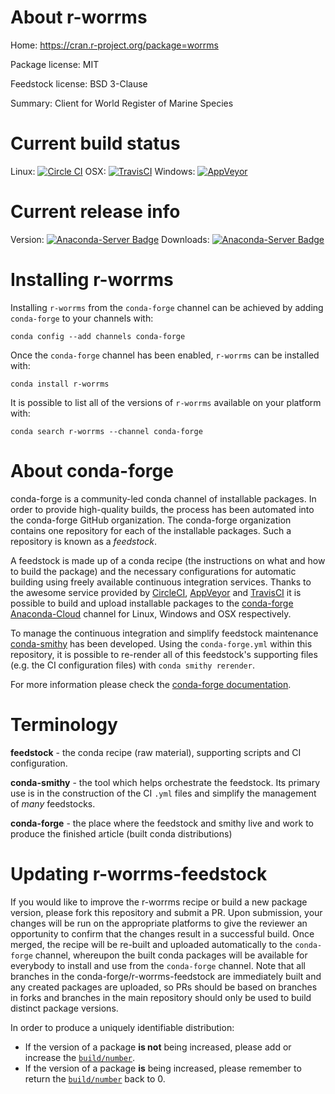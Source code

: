 About r-worrms
==============

Home: https://cran.r-project.org/package=worrms

Package license: MIT

Feedstock license: BSD 3-Clause

Summary: Client for World Register of Marine Species



Current build status
====================

Linux: [![Circle CI](https://circleci.com/gh/conda-forge/r-worrms-feedstock.svg?style=shield)](https://circleci.com/gh/conda-forge/r-worrms-feedstock)
OSX: [![TravisCI](https://travis-ci.org/conda-forge/r-worrms-feedstock.svg?branch=master)](https://travis-ci.org/conda-forge/r-worrms-feedstock)
Windows: [![AppVeyor](https://ci.appveyor.com/api/projects/status/github/conda-forge/r-worrms-feedstock?svg=True)](https://ci.appveyor.com/project/conda-forge/r-worrms-feedstock/branch/master)

Current release info
====================
Version: [![Anaconda-Server Badge](https://anaconda.org/conda-forge/r-worrms/badges/version.svg)](https://anaconda.org/conda-forge/r-worrms)
Downloads: [![Anaconda-Server Badge](https://anaconda.org/conda-forge/r-worrms/badges/downloads.svg)](https://anaconda.org/conda-forge/r-worrms)

Installing r-worrms
===================

Installing `r-worrms` from the `conda-forge` channel can be achieved by adding `conda-forge` to your channels with:

```
conda config --add channels conda-forge
```

Once the `conda-forge` channel has been enabled, `r-worrms` can be installed with:

```
conda install r-worrms
```

It is possible to list all of the versions of `r-worrms` available on your platform with:

```
conda search r-worrms --channel conda-forge
```


About conda-forge
=================

conda-forge is a community-led conda channel of installable packages.
In order to provide high-quality builds, the process has been automated into the
conda-forge GitHub organization. The conda-forge organization contains one repository
for each of the installable packages. Such a repository is known as a *feedstock*.

A feedstock is made up of a conda recipe (the instructions on what and how to build
the package) and the necessary configurations for automatic building using freely
available continuous integration services. Thanks to the awesome service provided by
[CircleCI](https://circleci.com/), [AppVeyor](http://www.appveyor.com/)
and [TravisCI](https://travis-ci.org/) it is possible to build and upload installable
packages to the [conda-forge](https://anaconda.org/conda-forge)
[Anaconda-Cloud](http://docs.anaconda.org/) channel for Linux, Windows and OSX respectively.

To manage the continuous integration and simplify feedstock maintenance
[conda-smithy](http://github.com/conda-forge/conda-smithy) has been developed.
Using the ``conda-forge.yml`` within this repository, it is possible to re-render all of
this feedstock's supporting files (e.g. the CI configuration files) with ``conda smithy rerender``.

For more information please check the [conda-forge documentation](https://conda-forge.org/docs/).

Terminology
===========

**feedstock** - the conda recipe (raw material), supporting scripts and CI configuration.

**conda-smithy** - the tool which helps orchestrate the feedstock.
                   Its primary use is in the construction of the CI ``.yml`` files
                   and simplify the management of *many* feedstocks.

**conda-forge** - the place where the feedstock and smithy live and work to
                  produce the finished article (built conda distributions)


Updating r-worrms-feedstock
===========================

If you would like to improve the r-worrms recipe or build a new
package version, please fork this repository and submit a PR. Upon submission,
your changes will be run on the appropriate platforms to give the reviewer an
opportunity to confirm that the changes result in a successful build. Once
merged, the recipe will be re-built and uploaded automatically to the
`conda-forge` channel, whereupon the built conda packages will be available for
everybody to install and use from the `conda-forge` channel.
Note that all branches in the conda-forge/r-worrms-feedstock are
immediately built and any created packages are uploaded, so PRs should be based
on branches in forks and branches in the main repository should only be used to
build distinct package versions.

In order to produce a uniquely identifiable distribution:
 * If the version of a package **is not** being increased, please add or increase
   the [``build/number``](http://conda.pydata.org/docs/building/meta-yaml.html#build-number-and-string).
 * If the version of a package **is** being increased, please remember to return
   the [``build/number``](http://conda.pydata.org/docs/building/meta-yaml.html#build-number-and-string)
   back to 0.